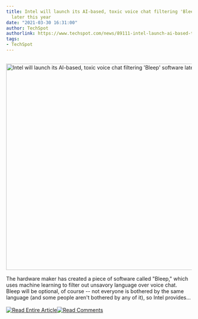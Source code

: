 ```yaml
---
title: Intel will launch its AI-based, toxic voice chat filtering 'Bleep' software
  later this year
date: "2021-03-30 16:31:00"
author: TechSpot
authorlink: https://www.techspot.com/news/89111-intel-launch-ai-based-toxic-voice-chat-filtering.html
tags:
- TechSpot
---
```

<a href="https://www.techspot.com/news/89111-intel-launch-ai-based-toxic-voice-chat-filtering.html" target="_blank"><img src="https://static.techspot.com/images2/news/ts3_thumbs/2021/03/2021-03-30-ts3_thumbs-c19.jpg" width="800" height="560" style="padding: 15px 0" title="Intel will launch its AI-based, toxic voice chat filtering 'Bleep' software later this year" /></a><br />The hardware maker has created a piece of software called "Bleep," which uses machine learning to filter out unsavory language over voice chat. Bleep will be optional, of course -- not everyone is bothered by the same language (and some people aren't bothered by any of it), so Intel provides...<br /><br /><a href="https://www.techspot.com/news/89111-intel-launch-ai-based-toxic-voice-chat-filtering.html"><img src="https://static.techspot.com/images/rss/rss_buttons_01.png" border="0" alt="Read Entire Article" /></a><a href="https://www.techspot.com/news/89111-intel-launch-ai-based-toxic-voice-chat-filtering.html#comments"><img src="https://static.techspot.com/images/rss/rss_buttons_02.png" border="0" alt="Read Comments" /></a><br /><br />